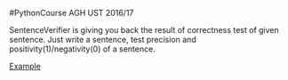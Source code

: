 #PythonCourse AGH UST 2016/17

SentenceVerifier is giving you back the result of correctness test of given sentence. Just write a sentence, test precision and positivity(1)/negativity(0) of a sentence. 

[Example](https://github.com/WookaszU/SentenceVerifier/blob/master/SentenceVerifierExample.ipynb)
